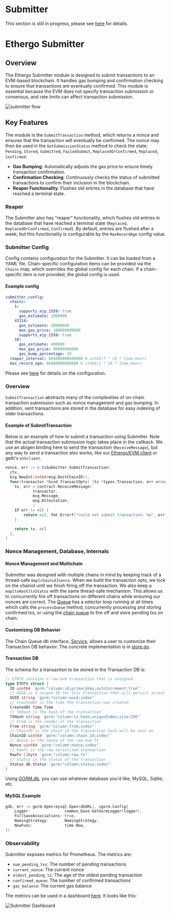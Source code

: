 # Submitter

This section is still in progress, please see [here](https://pkg.go.dev/github.com/synapsecns/sanguine/ethergo/submitter#section-readme) for details.

# Ethergo Submitter

## Overview

The Ethergo Submitter module is designed to submit transactions to an EVM-based blockchain. It handles gas bumping and confirmation checking to ensure that transactions are eventually confirmed. This module is essential because the EVM does not specify transaction submission or consensus, and rate limits can affect transaction submission.

![submitter flow](img/submitter/submitter_flow.svg)

## Key Features

The module is the `SubmitTransaction` method, which returns a nonce and ensures that the transaction will eventually be confirmed. The nonce may then be used in the `GetSubmissionStatus` method to check the state: `Pending`, `Stored`, `Submitted`, `FailedSubmit`, `ReplacedOrConfirmed`, `Replaced`, `Confirmed`.

- **Gas Bumping**: Automatically adjusts the gas price to ensure timely transaction confirmation.
- **Confirmation Checking**: Continuously checks the status of submitted transactions to confirm their inclusion in the blockchain.
- **Reaper Functionality**: Flushes old entries in the database that have reached a terminal state.

### Reaper

The Submitter also has "reaper" functionality, which flushes old entries in the database that have reached a terminal state (`Replaced`, `ReplacedOrConfirmed`, `Confirmed`). By default, entries are flushed after a week, but this functionality is configurable by the `MaxRecordAge` config value.

### Submitter Config

Config contains configuration for the Submitter. It can be loaded from a YAML file.
Chain-specific configuration items can be provided via the `Chains` map, which overrides the global config
for each chain. If a chain-specific item is not provided, the global config is used.

#### Example config

```yaml
submitter_config:
  chains:
    1:
      supports_eip_1559: true
      gas_estimate: 1000000
    43114:
      gas_estimate: 30000000
      max_gas_price: 100000000000
      supports_eip_1559: true
    10:
      gas_estimate: 400000
      max_gas_price: 90000000000
      gas_bump_percentage: 20
  reaper_interval: 604800000000000 # int64(7 * 24 * time.Hour)
  max_record_age: 86400000000000 # int64(1 * 24 * time.Hour)
```

Please see [here](https://pkg.go.dev/github.com/synapsecns/sanguine/ethergo@v0.9.0/submitter/config) for details on the configuration.

### Overview

`SubmitTransaction` abstracts many of the complexities of on-chain transaction submission such as nonce management and gas bumping. In addition, sent transactions are stored in the database for easy indexing of older transactions.

#### Example of SubmitTransaction

Below is an example of how to submit a transaction using Submitter. Note that the actual transaction submission logic takes place in the callback. We use an abigen binding here to send the transaction (`ReceiveMessage`), but any way to send a transaction also works, like our [Ethergo/EVM client](https://pkg.go.dev/github.com/synapsecns/sanguine/ethergo@v0.9.0/client) or geth's `ethclient`.

```go
nonce, err := c.txSubmitter.SubmitTransaction(
  ctx,
  big.NewInt(int64(msg.DestChainID)),
  func(transactor *bind.TransactOpts) (tx *types.Transaction, err error) {
	tx, err = contract.ReceiveMessage(
            transactor,
            msg.Message,
            msg.Attestation,
            )
	if err != nil {
		return nil, fmt.Errorf("could not submit transaction: %w", err)
	}

	return tx, nil
  },
)
```

### Nonce Management, Database, Internals

#### Nonce Management and Multichain

Submitter was designed with multiple chains in mind by keeping track of a thread-safe `map[chainid]nonce`. When we build the transaction opts, we lock on the chainid until we finish firing off the transaction.
We also keep a `map[txHash]txStatus` with the same thread-safe mechanism.
This allows us to concurrently fire off transactions on different chains while ensuring our nonces are correct.
The [Queue](https://github.com/synapsecns/sanguine/blob/ethergo/v0.9.0/ethergo/submitter/chain_queue.go) has a selector loop running at all times which calls the `processQueue` method, concurrently processing and storing confirmed txs, or using the [chain queue](https://github.com/synapsecns/sanguine/blob/ethergo/v0.9.0/ethergo/submitter/chain_queue.go) to fire off and store pending txs on chain.

#### Customizing DB Behavior

The Chain Queue db interface, [Service](https://github.com/synapsecns/sanguine/blob/ethergo/v0.9.0/ethergo/submitter/db/service.go), allows a user to customize their Transaction DB behavior. The concrete implementation is in [store.go](https://github.com/synapsecns/sanguine/blob/ethergo/v0.9.0/ethergo/submitter/db/txdb/store.go).

#### Transaction DB

The schema for a transaction to be stored in the Transaction DB is:

```go
// ETHTX contains a raw evm transaction that is unsigned.
type ETHTX struct {
  ID uint64 `gorm:"column:id;primaryKey;autoIncrement:true"`
  // UUID is a unique ID for this transaction that will persist across retries.
  UUID string `gorm:"column:uuid;index"`
  // CreatedAt is the time the transaction was created
  CreatedAt time.Time
  // TXHash is the hash of the transaction
  TXHash string `gorm:"column:tx_hash;uniqueIndex;size:256"`
  // From is the sender of the transaction
  From string `gorm:"column:from;index"`
  // ChainID is the chain id the transaction hash will be sent on
  ChainID uint64 `gorm:"column:chain_id;index"`
  // Nonce is the nonce of the raw evm tx
  Nonce uint64 `gorm:"column:nonce;index"`
  // RawTx is the raw serialized transaction
  RawTx []byte `gorm:"column:raw_tx"`
  // Status is the status of the transaction
  Status db.Status `gorm:"column:status;index"`
}
```

Using [GORM.db](https://pkg.go.dev/gorm.io/gorm), you can use whatever database you'd like, MySQL, Sqlite, etc.

#### MySQL Example

```go
gdb, err := gorm.Open(mysql.Open(dbURL), &gorm.Config{
    Logger:               common_base.GetGormLogger(logger),
    FullSaveAssociations: true,
    NamingStrategy:       NamingStrategy,
    NowFunc:              time.Now,
})
```

### Observability

Submitter exposes metrics for Prometheus. The metrics are:

- `num_pending_txs`: The number of pending transactions
- `current_nonce`: The current nonce
- `oldest_pending_tx`: The age of the oldest pending transaction
- `confirmed_queue`: The number of confirmed transactions
- `gas_balance`: The current gas balance

The metrics can be used in a dashboard [here](https://raw.githubusercontent.com/synapsecns/sanguine/master/ethergo/dashboard.json). It looks like this:

![Submitter Dashboard](img/submitter/metrics.png)
